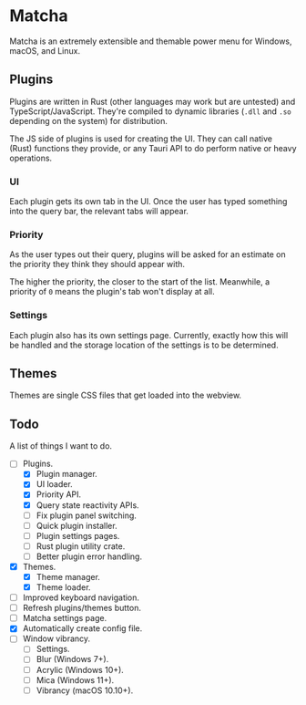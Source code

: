 # Matcha

Matcha is an extremely extensible and themable power menu for Windows, macOS, and Linux.

## Plugins

Plugins are written in Rust (other languages may work but are untested) and TypeScript/JavaScript. They're compiled to dynamic libraries (`.dll` and `.so` depending on the system) for distribution.

The JS side of plugins is used for creating the UI. They can call native (Rust) functions they provide, or any Tauri API to do perform native or heavy operations.

### UI

Each plugin gets its own tab in the UI. Once the user has typed something into the query bar, the relevant tabs will appear.

### Priority

As the user types out their query, plugins will be asked for an estimate on the priority they think they should appear with.

The higher the priority, the closer to the start of the list. Meanwhile, a priority of `0` means the plugin's tab won't display at all.

### Settings

Each plugin also has its own settings page. Currently, exactly how this will be handled and the storage location of the settings is to be determined.

## Themes

Themes are single CSS files that get loaded into the webview.

## Todo

A list of things I want to do.

- [ ] Plugins.
	- [x] Plugin manager.
	- [x] UI loader.
	- [x] Priority API.
	- [x] Query state reactivity APIs.
	- [ ] Fix plugin panel switching.
	- [ ] Quick plugin installer.
	- [ ] Plugin settings pages.
	- [ ] Rust plugin utility crate.
	- [ ] Better plugin error handling.
- [x] Themes.
	- [x] Theme manager.
	- [x] Theme loader.
- [ ] Improved keyboard navigation.
- [ ] Refresh plugins/themes button.
- [ ] Matcha settings page.
- [x] Automatically create config file.
- [ ] Window vibrancy.
	- [ ] Settings.
	- [ ] Blur (Windows 7+).
	- [ ] Acrylic (Windows 10+).
	- [ ] Mica (Windows 11+).
	- [ ] Vibrancy (macOS 10.10+).
